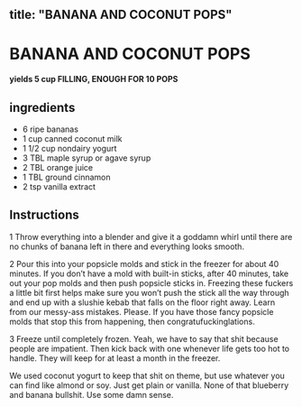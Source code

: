 

title: "BANANA AND COCONUT POPS"
---
# BANANA AND COCONUT POPS


     

     






#### yields  5 cup FILLING, ENOUGH FOR 10 POPS


## ingredients
* 6 ripe bananas 
* 1 cup canned coconut milk 
* 1 1/2 cup nondairy yogurt 
* 3 TBL maple syrup or agave syrup 
* 2 TBL orange juice 
* 1 TBL ground cinnamon 
* 2 tsp vanilla extract 



## Instructions
1 Throw everything into a blender and give it a goddamn whirl until there are no chunks of banana left in there and everything looks smooth.

2 Pour this into your popsicle molds and stick in the freezer for about 40 minutes. If you don’t have a mold with built-in sticks, after 40 minutes, take out your pop molds and then push popsicle sticks in. Freezing these fuckers a little bit first helps make sure you won’t push the stick all the way through and end up with a slushie kebab that falls on the floor right away. Learn from our messy-ass mistakes. Please. If you have those fancy popsicle molds that stop this from happening, then congratufuckinglations.

3 Freeze until completely frozen. Yeah, we have to say that shit because people are impatient. Then kick back with one whenever life gets too hot to handle. They will keep for at least a month in the freezer.

We used coconut yogurt to keep that shit on theme, but use whatever you can find like almond or soy. Just get plain or vanilla. None of that blueberry and banana bullshit. Use some damn sense.







